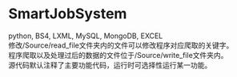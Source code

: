 # SmartJobSystem
python, BS4, LXML, MySQL, MongoDB, EXCEL  
修改/Source/read_file文件夹内的文件可以修改程序对应爬取的关键字。  
程序爬取以及处理过后的数据的文件位于/Source/write_file文件夹内。  
源代码默认注释了主要功能代码，运行时可选择性运行某一功能。  
